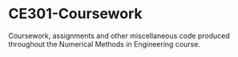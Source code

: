 # CE301-Coursework
Coursework, assignments and other miscellaneous code produced throughout the Numerical Methods in Engineering course.
